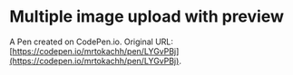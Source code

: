 # Multiple image upload with preview

A Pen created on CodePen.io. Original URL: [https://codepen.io/mrtokachh/pen/LYGvPBj](https://codepen.io/mrtokachh/pen/LYGvPBj).

